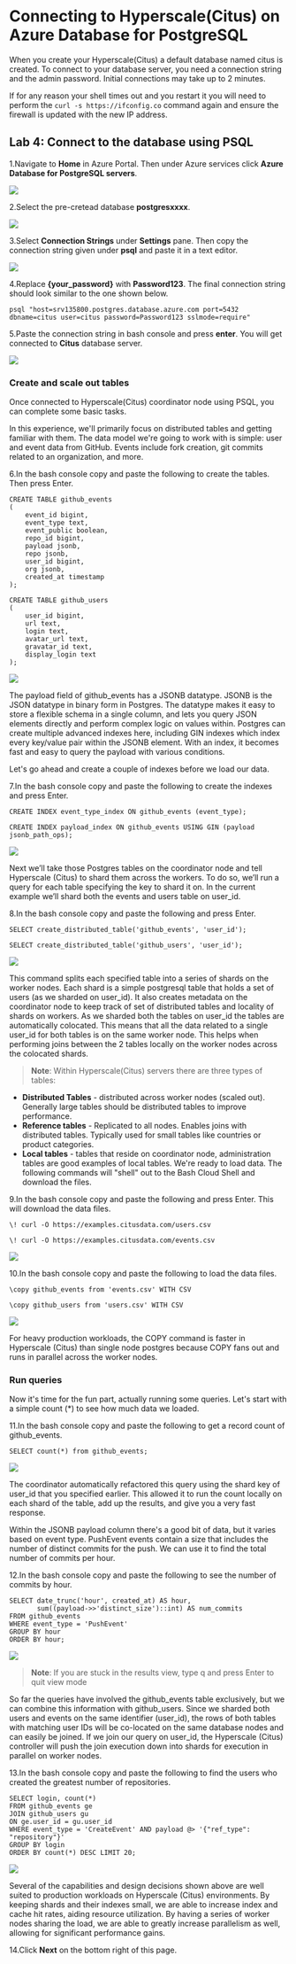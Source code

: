 # Connecting to Hyperscale(Citus) on Azure Database for PostgreSQL

When you create your Hyperscale(Citus) a default database named citus is created. To connect to your database server, you need a connection string and the admin password. Initial connections may take up to 2 minutes. 

If for any reason your shell times out and you restart it you will need to perform the ```curl -s https://ifconfig.co``` command again and ensure the firewall is updated with the new IP address.

## **Lab 4: Connect to the database using PSQL**

1.Navigate to **Home** in Azure Portal. Then under Azure services click **Azure Database for PostgreSQL servers**. 

  ![](Images/postgresql.png)

2.Select the pre-cretead database **postgresxxxx**.

  ![](Images/postgresql1.png)

3.Select **Connection Strings** under **Settings** pane. Then copy the connection string given under **psql** and paste it in a text editor.

  ![](Images/connstr1.png)

4.Replace **{your_password}** with **Password123**. The final connection string should look similar to the one shown below. 

```
psql "host=srv135800.postgres.database.azure.com port=5432 dbname=citus user=citus password=Password123 sslmode=require"
```

5.Paste the connection string in bash console and press **enter**. You will get connected to **Citus** database server.

  ![](Images/citusnew.png)
  

### **Create and scale out tables**

Once connected to Hyperscale(Citus) coordinator node using PSQL, you can complete some basic tasks.

In this experience, we'll primarily focus on distributed tables and getting familiar with them. The data model we're going to work with is simple: user and event data from GitHub. Events include fork creation, git commits related to an organization, and more.

6.In the bash console copy and paste the following to create the tables. Then press Enter.

```
CREATE TABLE github_events 
( 
    event_id bigint, 
    event_type text, 
    event_public boolean, 
    repo_id bigint, 
    payload jsonb, 
    repo jsonb, 
    user_id bigint, 
    org jsonb, 
    created_at timestamp 
); 

CREATE TABLE github_users 
( 
    user_id bigint, 
    url text, 
    login text, 
    avatar_url text, 
    gravatar_id text, 
    display_login text 
); 
```

  ![](Images/query2.png)

The payload field of github_events has a JSONB datatype. JSONB is the JSON datatype in binary form in Postgres. The datatype makes it easy to store a flexible schema in a single column, and lets you query JSON elements directly and perform complex logic on values within. Postgres can create multiple advanced indexes here, including GIN indexes which index every key/value pair within the JSONB element. With an index, it becomes fast and easy to query the payload with various conditions.

Let's go ahead and create a couple of indexes before we load our data. 

7.In the bash console copy and paste the following to create the indexes and press Enter.

```
CREATE INDEX event_type_index ON github_events (event_type); 
```

```
CREATE INDEX payload_index ON github_events USING GIN (payload jsonb_path_ops); 
```

  ![](Images/query3.png)

Next we’ll take those Postgres tables on the coordinator node and tell Hyperscale (Citus) to shard them across the workers. To do so, we’ll run a query for each table specifying the key to shard it on. In the current example we’ll shard both the events and users table on user_id.

8.In the bash console copy and paste the following and press Enter.

```
SELECT create_distributed_table('github_events', 'user_id');
```

```
SELECT create_distributed_table('github_users', 'user_id');
```

  ![](Images/query4.png)
  
This command splits each specified table into a series of shards on the worker nodes. Each shard is a simple postgresql table that holds a set of users (as we sharded on user_id). It also creates metadata on the coordinator node to keep track of set of distributed tables and locality of shards on workers. As we sharded both the tables on user_id the tables are automatically colocated. This means that all the data related to a single user_id for both tables is on the same worker node. This helps when performing joins between the 2 tables locally on the worker nodes across the colocated shards.

> **Note**: Within Hyperscale(Citus) servers there are three types of tables:

-	**Distributed Tables** - distributed across worker nodes (scaled out). Generally large tables should be distributed tables to improve performance.
-	**Reference tables** - Replicated to all nodes. Enables joins with distributed tables. Typically used for small tables like countries or product categories.
-	**Local tables** - tables that reside on coordinator node, administration tables are good examples of local tables.
We're ready to load data. The following commands will "shell" out to the Bash Cloud Shell and download the files.

9.In the bash console copy and paste the following and press Enter. This will download the data files.

```
\! curl -O https://examples.citusdata.com/users.csv
```

```
\! curl -O https://examples.citusdata.com/events.csv 
```

  ![](Images/query5.png)
  
10.In the bash console copy and paste the following to load the data files.

```
\copy github_events from 'events.csv' WITH CSV 
```

```
\copy github_users from 'users.csv' WITH CSV 
```

   ![](Images/query6.png)
    
For heavy production workloads, the COPY command is faster in Hyperscale (Citus) than single node postgres because COPY fans out and runs in parallel across the worker nodes.

### **Run queries**

Now it's time for the fun part, actually running some queries. Let's start with a simple count (*) to see how much data we loaded.

11.In the bash console copy and paste the following to get a record count of github_events.

```
SELECT count(*) from github_events; 
```

  ![](Images/query7.png)
  
The coordinator automatically refactored this query using the shard key of user_id that you specified earlier. This allowed it to run the count locally on each shard of the table, add up the results, and give you a very fast response.

Within the JSONB payload column there's a good bit of data, but it varies based on event type. PushEvent events contain a size that includes the number of distinct commits for the push. We can use it to find the total number of commits per hour.

12.In the bash console copy and paste the following to see the number of commits by hour.

```
SELECT date_trunc('hour', created_at) AS hour, 
       sum((payload->>'distinct_size')::int) AS num_commits 
FROM github_events 
WHERE event_type = 'PushEvent' 
GROUP BY hour 
ORDER BY hour; 
```

  ![](Images/query8.png)
    
> **Note**: If you are stuck in the results view, type q and press Enter to quit view mode

So far the queries have involved the github_events table exclusively, but we can combine this information with github_users. Since we sharded both users and events on the same identifier (user_id), the rows of both tables with matching user IDs will be co-located on the same database nodes and can easily be joined. If we join our query on user_id, the Hyperscale (Citus) controller will push the join execution down into shards for execution in parallel on worker nodes.

13.In the bash console copy and paste the following to find the users who created the greatest number of repositories.

```
SELECT login, count(*) 
FROM github_events ge 
JOIN github_users gu 
ON ge.user_id = gu.user_id 
WHERE event_type = 'CreateEvent' AND payload @> '{"ref_type": "repository"}' 
GROUP BY login 
ORDER BY count(*) DESC LIMIT 20; 
```

  ![](Images/query9.png)
    
Several of the capabilities and design decisions shown above are well suited to production workloads on Hyperscale (Citus) environments. By keeping shards and their indexes small, we are able to increase index and cache hit rates, aiding resource utilization. By having a series of worker nodes sharing the load, we are able to greatly increase parallelism as well, allowing for significant performance gains.  

14.Click **Next** on the bottom right of this page.
